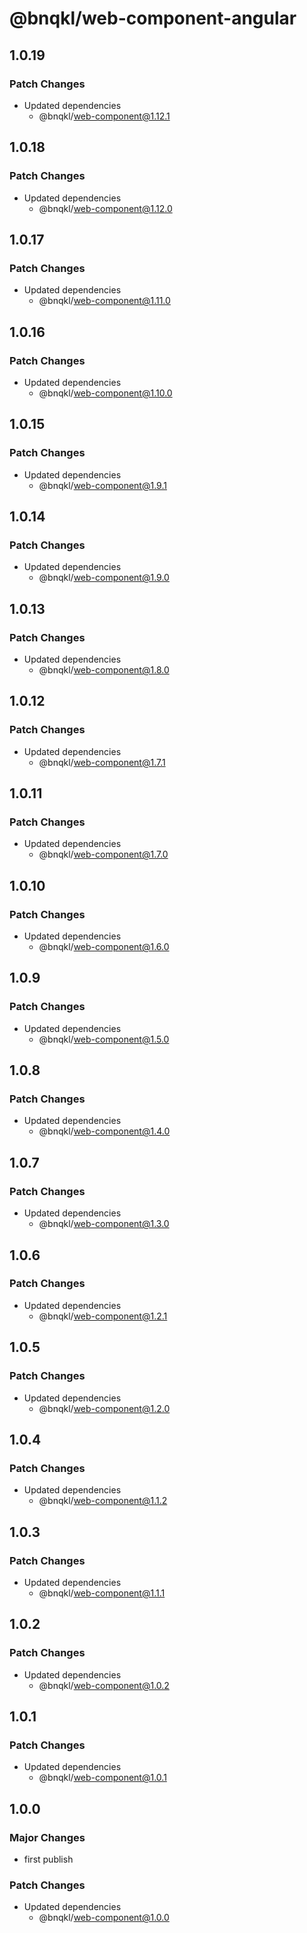 # @bnqkl/web-component-angular

## 1.0.19

### Patch Changes

- Updated dependencies
  - @bnqkl/web-component@1.12.1

## 1.0.18

### Patch Changes

- Updated dependencies
  - @bnqkl/web-component@1.12.0

## 1.0.17

### Patch Changes

- Updated dependencies
  - @bnqkl/web-component@1.11.0

## 1.0.16

### Patch Changes

- Updated dependencies
  - @bnqkl/web-component@1.10.0

## 1.0.15

### Patch Changes

- Updated dependencies
  - @bnqkl/web-component@1.9.1

## 1.0.14

### Patch Changes

- Updated dependencies
  - @bnqkl/web-component@1.9.0

## 1.0.13

### Patch Changes

- Updated dependencies
  - @bnqkl/web-component@1.8.0

## 1.0.12

### Patch Changes

- Updated dependencies
  - @bnqkl/web-component@1.7.1

## 1.0.11

### Patch Changes

- Updated dependencies
  - @bnqkl/web-component@1.7.0

## 1.0.10

### Patch Changes

- Updated dependencies
  - @bnqkl/web-component@1.6.0

## 1.0.9

### Patch Changes

- Updated dependencies
  - @bnqkl/web-component@1.5.0

## 1.0.8

### Patch Changes

- Updated dependencies
  - @bnqkl/web-component@1.4.0

## 1.0.7

### Patch Changes

- Updated dependencies
  - @bnqkl/web-component@1.3.0

## 1.0.6

### Patch Changes

- Updated dependencies
  - @bnqkl/web-component@1.2.1

## 1.0.5

### Patch Changes

- Updated dependencies
  - @bnqkl/web-component@1.2.0

## 1.0.4

### Patch Changes

- Updated dependencies
  - @bnqkl/web-component@1.1.2

## 1.0.3

### Patch Changes

- Updated dependencies
  - @bnqkl/web-component@1.1.1

## 1.0.2

### Patch Changes

- Updated dependencies
  - @bnqkl/web-component@1.0.2

## 1.0.1

### Patch Changes

- Updated dependencies
  - @bnqkl/web-component@1.0.1

## 1.0.0

### Major Changes

- first publish

### Patch Changes

- Updated dependencies
  - @bnqkl/web-component@1.0.0
